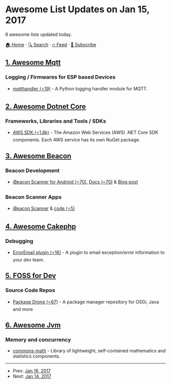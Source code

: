 # Awesome List Updates on Jan 15, 2017

6 awesome lists updated today.

[🏠 Home](/README.md) · [🔍 Search](https://test.trackawesomelist.com/search/) · [🔥 Feed](https://test.trackawesomelist.com/feed.xml) · [📮 Subscribe](https://trackawesomelist.us17.list-manage.com/subscribe?u=d2f0117aa829c83a63ec63c2f&id=36a103854c)



## [1. Awesome Mqtt](/content/hobbyquaker/awesome-mqtt/README.md)

### Logging / Firmwares for ESP based Devices

*   [mqtthandler (⭐19)](https://github.com/changyuheng/MQTTHandler) - A Python logging handler module for MQTT.

## [2. Awesome Dotnet Core](/content/thangchung/awesome-dotnet-core/README.md)

### Frameworks, Libraries and Tools / SDKs

*   [AWS SDK (⭐1.8k)](https://github.com/aws/aws-sdk-net) - The Amazon Web Services (AWS) .NET Core SDK components. Each AWS service has its own NuGet package.

## [3. Awesome Beacon](/content/rabschi/awesome-beacon/README.md)

### Beacon Development

*   [iBeacon Scanner for Android (⭐70)](https://github.com/inthepocket/ibeacon-scanner-android), [Docs (⭐70)](https://github.com/inthepocket/ibeacon-scanner-android/wiki) & [Blog post](http://developer.inthepocket.mobi/2016/11/24/ibeacon-scanner-android/)

### Beacon Scanner Apps

*   [iBeacon Scanner](https://play.google.com/store/apps/details?id=be.createweb.beaconscanner) & [code (⭐5)](https://github.com/eliaslecomte/ibeacon-scanner-app)

## [4. Awesome Cakephp](/content/FriendsOfCake/awesome-cakephp/README.md)

### Debugging

*   [ErrorEmail plugin (⭐16)](https://github.com/ebrigham1/cakephp-error-email) - A plugin to email exception/error information to your dev team.

## [5. FOSS for Dev](/content/tvvocold/FOSS-for-Dev/README.md)

### Source Code Repos

*   [Package Drone (⭐67)](https://github.com/eclipse/packagedrone) - A package manager repository for OSGi, Java and more

## [6. Awesome Jvm](/content/deephacks/awesome-jvm/README.md)

### Memory and concurrency

*   [commons-math](http://commons.apache.org/proper/commons-math) - Library of lightweight, self-contained mathematics and statistics components.

---

- Prev: [Jan 16, 2017](/content/2017/01/16/README.md)
- Next: [Jan 14, 2017](/content/2017/01/14/README.md)